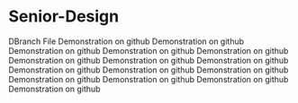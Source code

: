 # Senior-Design
DBranch File
Demonstration on github 
Demonstration on github
Demonstration on github
Demonstration on github
Demonstration on github
Demonstration on github
Demonstration on github
Demonstration on github
Demonstration on github
Demonstration on github
Demonstration on github
Demonstration on github
Demonstration on github
Demonstration on github
Demonstration on github
